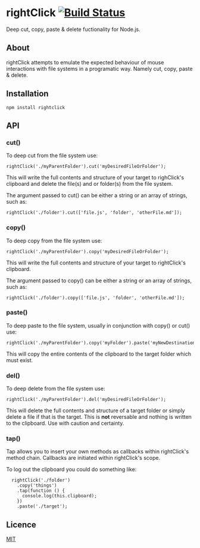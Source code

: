 # rightClick [![Build Status](https://secure.travis-ci.org/mattyod/rightClick.png)](http://travis-ci.org/mattyod/rightclick)

Deep cut, copy, paste & delete fuctionality for Node.js.

## About

rightClick attempts to emulate the expected behaviour of mouse interactions
with file systems in a programatic way. Namely cut, copy, paste & delete.

## Installation

    npm install rightclick

## API

### cut()

To deep cut from the file system use:

    rightClick('./myParentFolder').cut('myDesiredFileOrFolder');

This will write the full contents and structure of your target to righClick's
clipboard and delete the file(s) and or folder(s) from the file system.

The argument passed to cut() can be either a string or an array of strings,
such as:

    rightClick('./folder').cut(['file.js', 'folder', 'otherFile.md']);

### copy()

To deep copy from the file system use:

    rightClick('./myParentFolder').copy('myDesiredFileOrFolder');

This will write the full contents and structure of your target to rightClick's
clipboard.

The argument passed to copy() can be either a string or an array of strings,
such as:

    rightClick('./folder').copy(['file.js', 'folder', 'otherFile.md']);

### paste()

To deep paste to the file system, usually in conjunction with copy() or cut()
use:

    rightClick('./myParentFolder').copy('myFolder').paste('myNewDestination');

This will copy the entire contents of the clipboard to the target folder which
must exist.

### del()

To deep delete from the file system use:

    rightClick('./myParentFolder').del('myDesiredFileOrFolder');

This will delete the full contents and structure of a target folder or simply
delete a file if that is the target. This is **not** reversable and nothing is
written to the clipboard. Use with caution and certainty.

### tap()

Tap allows you to insert your own methods as callbacks within rightClick's method chain. Callbacks are initiated within rightClick's
scope.

To log out the clipboard you could do something like:

```
  rightClick('./folder')
    .copy('things')
    .tap(function () {
      console.log(this.clipboard);
    })
    .paste('./target');
```

## Licence

[MIT](https://github.com/mattyod/rightclick/blob/master/LICENSE)
